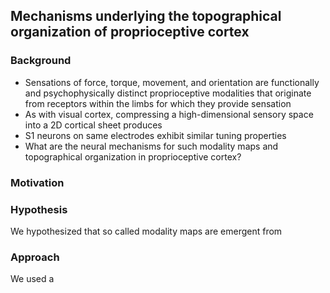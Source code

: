 ## Mechanisms underlying the topographical organization of proprioceptive cortex

### Background
- Sensations of force, torque, movement, and orientation are functionally and
  psychophysically distinct proprioceptive modalities that originate from
  receptors within the limbs for which they provide sensation
- As with visual cortex, compressing a high-dimensional sensory space into a 2D cortical sheet produces 
- S1 neurons on same electrodes exhibit similar tuning properties 
- What are the neural mechanisms for such modality maps and topographical organization in proprioceptive cortex?

### Motivation

### Hypothesis
We hypothesized that so called modality maps are emergent from 

### Approach
We used a 
